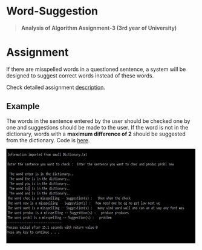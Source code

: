 # Word-Suggestion

> **Analysis of Algorithm Assignment-3 (3rd year of University)**

# Assignment

If there are misspelled words in a questioned sentence, a system will be designed to suggest correct words instead of these words.

Check detailed assignment [description](https://github.com/uguraltindal/Word-Suggestion/blob/main/BLM3021_Assignment_3.pdf).

## Example

The words in the sentence entered by the user should be checked one by one and suggestions should be made to the user. If the word is not in the dictionary, words with a **maximum difference of 2** should be suggested from the dictionary. Code is [here](https://github.com/uguraltindal/Word-Suggestion/blob/main/WordSuggestion.c).


<img src="images/ss2.jpg" width ="500" height = "250">

